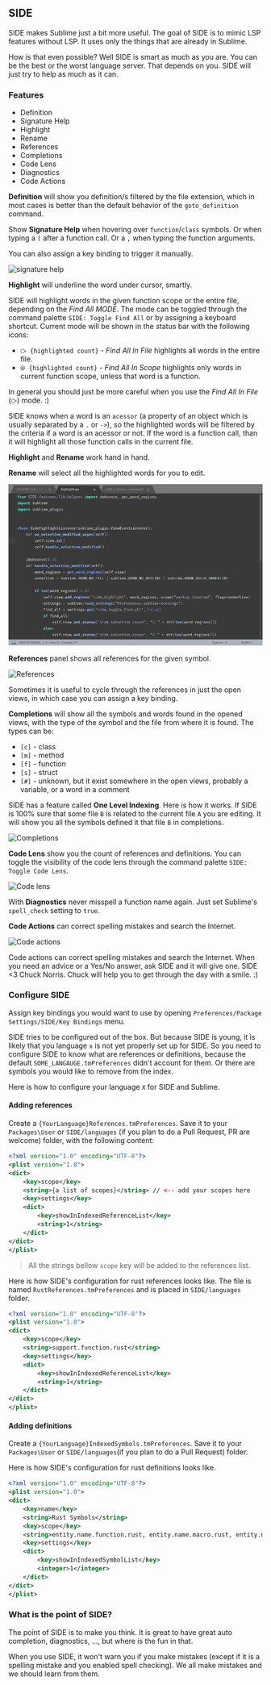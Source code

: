 ## SIDE 

SIDE makes Sublime just a bit more useful.
The goal of SIDE is to mimic LSP features without LSP. It uses only the things that are already in Sublime.

How is that even possible?
Well SIDE is smart as much as you are.
You can be the best or the worst language server. That depends on you. 
SIDE will just try to help as much as it can.

### Features
* Definition
* Signature Help
* Highlight
* Rename
* References
* Completions
* Code Lens
* Diagnostics
* Code Actions



**Definition** will show you definition/s filtered by the file extension, which in most cases is better than the default behavior of the `goto_definition` command. 



Show **Signature Help** when hovering over `function`/`class` symbols. 
Or when typing a `(` after a function call.
Or a `,` when typing the function arguments. 

You can also assign a key binding to trigger it manually.

![signature help](img/signature.png)



**Highlight** will underline the word under cursor, smartly. 


SIDE will highlight words in the given function scope or the entire file, depending on the *Find All MODE*.
The mode can be toggled through the command palette `SIDE: Toggle Find All` or by assigning a keyboard shortcut. 
Current mode will be shown in the status bar with the following icons:

- `⧂ {highlighted count}` - *Find All In File* highlights all words in the entire file.
- `⦾ {highlighted count}` - *Find All In Scope* highlights only words in current function scope, unless that word is a function.

In general you should just be more careful when you use the *Find All In File* (`⧂`) mode. :) 

SIDE knows when a word is an `acessor` (a property of an object which is usually separated by a `.` or `->`), so the highlighted words will be filtered by the criteria if a word is an acessor or not. If the word is a function call, than it will highlight all those function calls in the current file.


**Highlight** and **Rename** work hand in hand.


**Rename** will select all the highlighted words for you to edit.


![highlight_rename_example](img/rename.gif)



**References** panel shows all references for the given symbol.

![References](img/references.png)

Sometimes it is useful to cycle through the references in just the open views, in which case you can assign a key binding.   



**Completions** will show all the symbols and words found in the opened views, with the type of the symbol and the file from where it is found. The types can be:
* `[c]` - class
* `[m]` - method
* `[f]` - function
* `[s]` - struct
* `[#]` - unknown, but it exist somewhere in the open views, probably a variable, or a word in a comment

SIDE has a feature called **One Level Indexing**. Here is how it works.
If SIDE is 100% sure that some file `B` is related to the current file `A` you are editing.
It will show you all the symbols defined it that file `B` in completions. 

![Completions](img/completions.png)



**Code Lens** show you the count of references and definitions. You can toggle the visibility of the code lens through the command palette `SIDE: Toggle Code Lens`. 

![Code lens](img/codelens.png)



With **Diagnostics**  never misspell a function name again. Just set Sublime's `spell_check` setting to `true`. 



**Code Actions** can correct spelling mistakes and search the Internet.

![Code actions](img/codeactions.png)

Code actions can correct spelling mistakes and search the Internet.
When you need an advice or a Yes/No answer, ask SIDE and it will give one. 
SIDE <3 Chuck Norris. Chuck will help you to get through the day with a smile. :)



### Configure SIDE

Assign key bindings you would want to use by opening `Preferences/Package Settings/SIDE/Key Bindings` menu.


SIDE tries to be configured out of the box. But because SIDE is young, it is likely that you language `x` is not yet properly set up for SIDE.
So you need to configure SIDE to know what are references or definitions, because the default `SOME_LANGAUGE.tmPreferences` didn't account for them.
Or there are symbols you would like to remove from the index. 

Here is how to configure your language `X` for SIDE and Sublime. 

#### Adding references

Create a `{YourLanguage}References.tmPreferences`. 
Save it to your `Packages\User` or `SIDE/languages` (if you plan to do a Pull Request, PR are welcome) folder, with the following content:

```xml
<?xml version="1.0" encoding="UTF-8"?>
<plist version="1.0">
<dict>
	<key>scope</key>
	<string>{a list of scopes}</string> // <-- add your scopes here
	<key>settings</key>
	<dict>
		<key>showInIndexedReferenceList</key>
		<string>1</string>
	</dict>
</dict>
</plist>
```
> All the strings bellow `scope` key will be added to the references list. 

Here is how SIDE's configuration for rust references looks like. The file is named `RustReferences.tmPreferences` and is placed in `SIDE/languages` folder.

```xml
<?xml version="1.0" encoding="UTF-8"?>
<plist version="1.0">
<dict>
	<key>scope</key>
	<string>support.function.rust</string>
	<key>settings</key>
	<dict>
		<key>showInIndexedReferenceList</key>
		<string>1</string>
	</dict>
</dict>
</plist>
```

#### Adding definitions 

Create a `{YourLanguage}IndexedSymbols.tmPreferences`. Save it to your `Packages\User` or `SIDE/languages`(if you plan to do a Pull Request) folder.

Here is how SIDE's configuration for rust definitions looks like.

```xml
<?xml version="1.0" encoding="UTF-8"?>
<plist version="1.0">
<dict>
	<key>name</key>
	<string>Rust Symbols</string>
	<key>scope</key>
	<string>entity.name.function.rust, entity.name.macro.rust, entity.name.struct.rust, entity.name.enum.rust, entity.name.module.rust, entity.name.type.rust, entity.name.impl.rust, entity.name.trait.rust</string>
	<key>settings</key>
	<dict>
		<key>showInIndexedSymbolList</key>
		<integer>1</integer>
	</dict>
</dict>
</plist>
```

### What is the point of SIDE?

The point of SIDE is to make you think. It is great to have great auto completion, diagnostics, ..., but where is the fun in that.

When you use SIDE, it won't warn you if you make mistakes (except if it is a spelling mistake and you enabled spell checking). We all make mistakes and we should learn from them.

